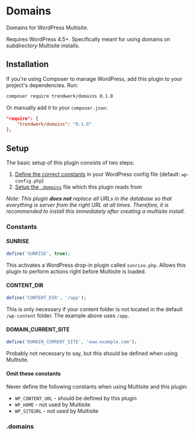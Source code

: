 # Domains
Domains for WordPress Multisite. 

Requires WordPress 4.5+. Specifically meant for using domains on *subdirectory* Multisite installs.

## Installation
If you're using Composer to manage WordPress, add this plugin to your project's dependencies. Run:
```sh
composer require trendwerk/domains 0.1.0
```

Or manually add it to your `composer.json`:
```json
"require": {
	"trendwerk/domains": "0.1.0"
},
```

## Setup
The basic setup of this plugin consists of two steps:

1. [Define the correct constants](#constants) in your WordPress config file (default: `wp-config.php`)
2. [Setup the `.domains`](#domains-1) file which this plugin reads from

_Note: This plugin **does not** replace all URLs in the database so that everything is server from the right URL at all times. Therefore, it is recommended to install this immediately after creating a multisite install._

### Constants

#### SUNRISE

```php
define('SUNRISE', true);
```

This activates a WordPress drop-in plugin called `sunrise.php`. Allows this plugin to perform actions right before Multisite is loaded.

#### CONTENT_DIR

```php
define('CONTENT_DIR', '/app');
```

This is only necessary if your content folder is not located in the default `/wp-content` folder. The example above uses `/app`.

#### DOMAIN\_CURRENT\_SITE

```php
define('DOMAIN_CURRENT_SITE', 'www.example.com');
```

Probably not necessary to say, but this should be defined when using Multisite.

#### Omit these constants

Never define the following constants when using Multisite and this plugin:

- `WP_CONTENT_URL` - should be defined by this plugin
- `WP_HOME` - not used by Multisite
- `WP_SITEURL` - not used by Multisite

### .domains

